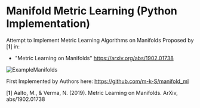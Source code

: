 # Manifold Metric Learning (Python Implementation)
Attempt to Implement Metric Learning Algorithms on Manifolds Proposed by [**1**] in: <br>
- "Metric Learning on Manifolds" https://arxiv.org/abs/1902.01738 <br>

![ExampleManifolds](https://github.com/drewwilimitis/manifold-metric-learning/blob/master/images/ex_manifolds.png)

First Implemented by Authors here: https://github.com/m-k-S/manifold_ml

[**1**] Aalto, M., & Verma, N. (2019). Metric Learning on Manifolds. ArXiv, abs/1902.01738
